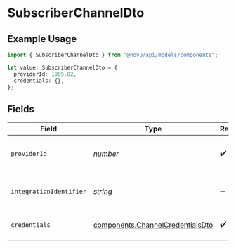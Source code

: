 # SubscriberChannelDto

## Example Usage

```typescript
import { SubscriberChannelDto } from "@novu/api/models/components";

let value: SubscriberChannelDto = {
  providerId: 1965.82,
  credentials: {},
};
```

## Fields

| Field                                                                                | Type                                                                                 | Required                                                                             | Description                                                                          |
| ------------------------------------------------------------------------------------ | ------------------------------------------------------------------------------------ | ------------------------------------------------------------------------------------ | ------------------------------------------------------------------------------------ |
| `providerId`                                                                         | *number*                                                                             | :heavy_check_mark:                                                                   | The ID of the chat or push provider.                                                 |
| `integrationIdentifier`                                                              | *string*                                                                             | :heavy_minus_sign:                                                                   | An optional identifier for the integration.                                          |
| `credentials`                                                                        | [components.ChannelCredentialsDto](../../models/components/channelcredentialsdto.md) | :heavy_check_mark:                                                                   | Credentials for the channel.                                                         |
